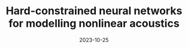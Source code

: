 ---
title: "Hard-constrained neural networks for modelling nonlinear acoustics"
collection: publications
category: manuscripts
permalink: /publication/2023-phys-rev-fluids
excerpt: "<img src='/images/image_2023_phys_rev_fluids.png' width='300' height='300'> <br> We develop acoustic neural networks, in which prior physical knowledge is embedded as both soft and hard constraints. We predict and extrapolate in time thermoacoustic oscillations, reconstruct pressure and velocity over the entire domain from pressure sensors only, and obtain a model that is robust to noise and generalizable to unseen scenarios."
date: 2023-10-25
venue: 'Physical Review Fluids'
# slidesurl: 'http://academicpages.github.io/files/slides2.pdf'
paperurl: 'https://arxiv.org/pdf/2305.15511'
repourl: 'https://github.com/MagriLab/HCTA'
# citation: 'Defne E. Ozan, Luca Magri (2023). &quot;Hard-constrained neural networks for modelling nonlinear acoustics.&quot; <i>Phys. Rev. Fluids</i>. 8. 103201.'
---